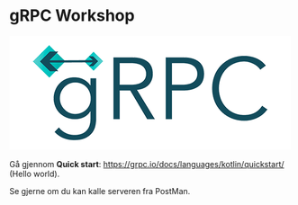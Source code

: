 gRPC Workshop
=============

![gRPC logo](../img/gRPC_logo.png)

Gå gjennom **Quick start**: https://grpc.io/docs/languages/kotlin/quickstart/ (Hello world).

Se gjerne om du kan kalle serveren fra PostMan.